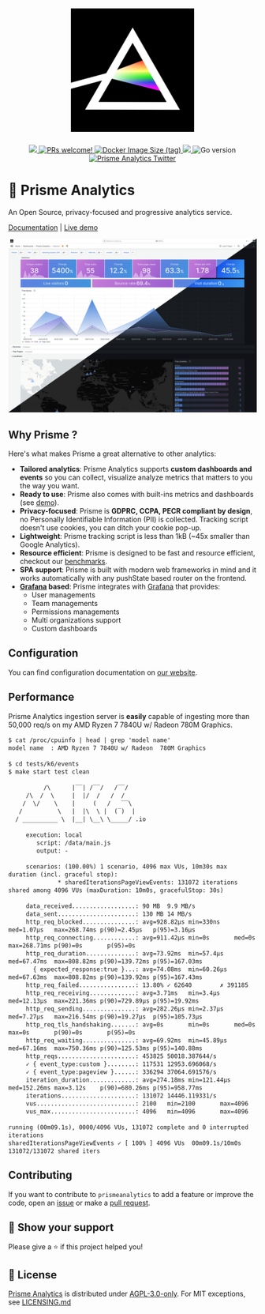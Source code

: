 <h1 align="center">
    <img height="250" src="./.github/images/logo.jpg">
</h1>

<p align="center">
    <a href="https://github.com/prismelabs/analytics/raw/master/LICENSE">
        <img src="https://img.shields.io/github/license/prismelabs/analytics">
    </a>
    <a href="https://github.com/prismelabs/analytics/blob/master/CONTRIBUTING.md">
        <img src="https://img.shields.io/badge/PRs-Welcome-brightgreen" alt="PRs welcome!" />
    </a>
    <a href="https://hub.docker.com/r/prismelabs/analytics">
        <img alt="Docker Image Size (tag)" src="https://img.shields.io/docker/image-size/prismelabs/analytics/latest">
    </a>
    <a href="https://goreportcard.com/report/github.com/prismelabs/analytics">
        <img src="https://goreportcard.com/badge/github.com/prismelabs/analytics">
    </a>
    <img alt="Go version" src="https://img.shields.io/github/go-mod/go-version/prismelabs/analytics">
    <a href="https://x.com/prismeanalytics">
        <img src="https://img.shields.io/twitter/follow/prismeanalytics?label=Follow" alt="Prisme Analytics Twitter" />
    </a>
</p>

# :gem: Prisme Analytics

An Open Source, privacy-focused and progressive analytics service.

[Documentation](https://www.prismeanalytics.com/docs)
|
[Live demo](https://app.prismeanalytics.com/grafana)

![grafana dashboard](.github/images/builtin-dashboard.jpg)

## Why Prisme ?

Here's what makes Prisme a great alternative to other analytics:
* **Tailored analytics**: Prisme Analytics supports **custom dashboards and events**
so you can collect, visualize analyze metrics that matters to you the way you want.
* **Ready to use**: Prisme also comes with built-ins metrics and dashboards 
(see [demo](https://app.prismeanalytics.com/grafana)).
* **Privacy-focused**: Prisme is **GDPRC, CCPA, PECR compliant by design**, no
Personally Identifiable Information (PII) is collected. Tracking script doesn't
use cookies, you can ditch your cookie pop-up.
* **Lightweight**: Prisme tracking script is less than 1kB (~45x smaller than
Google Analytics).
* **Resource efficient**: Prisme is designed to be fast and resource efficient,
checkout our [benchmarks](#performance).
* **SPA support**: Prisme is built with modern web frameworks in mind and it works
automatically with any pushState based router on the frontend.
* **[Grafana](https://github.com/grafana/grafana) based**: Prisme integrates with 
[Grafana](https://github.com/grafana/grafana) that provides:
  * User managements
  * Team managements
  * Permissions managements
  * Multi organizations support
  * Custom dashboards

## Configuration

You can find configuration documentation on
[our website](https://www.prismeanalytics.com/docs/set-up/configuration/configure-server/server-modes).

## Performance

Prisme Analytics ingestion server is **easily** capable of ingesting more than 
50,000 req/s on my AMD Ryzen 7 7840U w/ Radeon 780M Graphics.

```
$ cat /proc/cpuinfo | head | grep 'model name'
model name	: AMD Ryzen 7 7840U w/ Radeon  780M Graphics

$ cd tests/k6/events
$ make start test clean

          /\      |‾‾| /‾‾/   /‾‾/
     /\  /  \     |  |/  /   /  /
    /  \/    \    |     (   /   ‾‾\
   /          \   |  |\  \ |  (‾)  |
  / __________ \  |__| \__\ \_____/ .io

     execution: local
        script: /data/main.js
        output: -
 
     scenarios: (100.00%) 1 scenario, 4096 max VUs, 10m30s max duration (incl. graceful stop):
              * sharedIterationsPageViewEvents: 131072 iterations shared among 4096 VUs (maxDuration: 10m0s, gracefulStop: 30s)

     data_received..................: 90 MB  9.9 MB/s
     data_sent......................: 130 MB 14 MB/s
     http_req_blocked...............: avg=928.82µs min=330ns    med=1.07µs   max=268.74ms p(90)=2.45µs   p(95)=3.16µs  
     http_req_connecting............: avg=911.42µs min=0s       med=0s       max=268.71ms p(90)=0s       p(95)=0s      
     http_req_duration..............: avg=73.92ms  min=57.4µs   med=67.47ms  max=808.82ms p(90)=139.72ms p(95)=167.03ms
       { expected_response:true }...: avg=74.08ms  min=60.26µs  med=67.63ms  max=808.82ms p(90)=139.92ms p(95)=167.43ms
     http_req_failed................: 13.80% ✓ 62640        ✗ 391185
     http_req_receiving.............: avg=3.71ms   min=3.4µs    med=12.13µs  max=221.36ms p(90)=729.89µs p(95)=19.92ms 
     http_req_sending...............: avg=282.26µs min=2.37µs   med=7.27µs   max=216.54ms p(90)=19.27µs  p(95)=105.73µs
     http_req_tls_handshaking.......: avg=0s       min=0s       med=0s       max=0s       p(90)=0s       p(95)=0s      
     http_req_waiting...............: avg=69.92ms  min=45.89µs  med=67.16ms  max=750.36ms p(90)=125.53ms p(95)=140.88ms
     http_reqs......................: 453825 50018.387644/s
     ✓ { event_type:custom }........: 117531 12953.696068/s
     ✓ { event_type:pageview }......: 336294 37064.691576/s
     iteration_duration.............: avg=274.18ms min=121.44µs med=152.26ms max=3.12s    p(90)=680.26ms p(95)=958.77ms
     iterations.....................: 131072 14446.119331/s
     vus............................: 2100   min=2100       max=4096
     vus_max........................: 4096   min=4096       max=4096

running (00m09.1s), 0000/4096 VUs, 131072 complete and 0 interrupted iterations
sharedIterationsPageViewEvents ✓ [ 100% ] 4096 VUs  00m09.1s/10m0s  131072/131072 shared iters
```

## Contributing

If you want to contribute to `prismeanalytics` to add a feature or improve the
code, open an [issue](https://github.com/prismelabs/analytics/issues)
or make a [pull request](https://github.com/prismelabs/analytics/pulls).

## :stars: Show your support

Please give a :star: if this project helped you!

## :scroll: License

[Prisme Analytics](https://www.prismeanalytics.com/) is distributed under 
[AGPL-3.0-only](LICENSE). For MIT exceptions, see [LICENSING.md](LICENSING.md)
